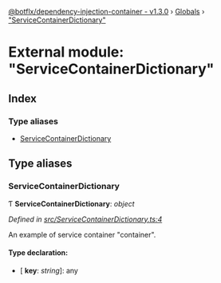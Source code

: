 [@botflx/dependency-injection-container - v1.3.0](../README.md) › [Globals](../globals.md) › ["ServiceContainerDictionary"](_servicecontainerdictionary_.md)

# External module: "ServiceContainerDictionary"

## Index

### Type aliases

* [ServiceContainerDictionary](_servicecontainerdictionary_.md#servicecontainerdictionary)

## Type aliases

###  ServiceContainerDictionary

Ƭ **ServiceContainerDictionary**: *object*

*Defined in [src/ServiceContainerDictionary.ts:4](https://github.com/botflux/dependency-injection-container/blob/6433b0d/src/ServiceContainerDictionary.ts#L4)*

An example of service container "container".

#### Type declaration:

* \[ **key**: *string*\]: any

